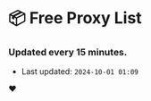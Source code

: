 # :package: Free Proxy List
### Updated every 15 minutes.

- Last updated: `2024-10-01 01:09`

:heart:
